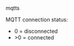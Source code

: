 <span style='color:var(--vscode-symbolIcon-methodForeground);'>mqtts</span> 

MQTT connection status: 
- 0 = disconnected
- &gt;0 = connected
